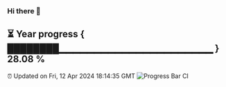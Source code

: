 ### Hi there 👋
⏳ Year progress { ████████▁▁▁▁▁▁▁▁▁▁▁▁▁▁▁▁▁▁▁▁▁▁ } 28.08 %
---
⏰ Updated on Fri, 12 Apr 2024 18:14:35 GMT
![Progress Bar CI](https://github.com/liununu/liununu/workflows/Progress%20Bar%20CI/badge.svg)
